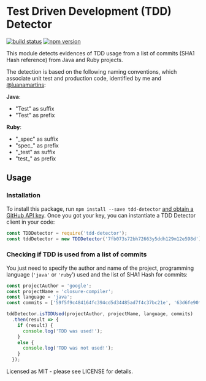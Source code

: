 # Test Driven Development (TDD) Detector

[![build status](https://api.travis-ci.org/AlbertoTrindade/tdd-detector.svg?branch=master)](https://travis-ci.org/AlbertoTrindade/tdd-detector)
[![npm version](https://badge.fury.io/js/tdd-detector.svg)](http://badge.fury.io/js/tdd-detector)

This module detects evidences of TDD usage from a list of commits (SHA1 Hash reference) from Java and Ruby projects. 

The detection is based on the following naming conventions, which associate unit test and production code, identified by me and [@luanamartins](https://github.com/luanamartins):

**Java**:

* "Test" as suffix
* "Test" as prefix

**Ruby**:

* "_spec" as suffix
* "spec_" as prefix
* "_test" as suffix
* "test_" as prefix

## Usage
### Installation
To install this package, run `npm install --save tdd-detector` [and obtain a GitHub API key](https://github.com/blog/1509-personal-api-tokens). Once you got your key, you can instantiate a TDD Detector client in your code:

```js
const TDDDetector = require('tdd-detector');
const tddDetector = new TDDDetector('7fb073s72bh72663y5ddh129m12e598d');
```

### Checking if TDD is used from a list of commits
You just need to specify the author and name of the project, programming language (`'java'` or `'ruby`') used and the list of SHA1 Hash for commits:

```js
const projectAuthor = 'google';
const projectName = 'closure-compiler';
const language = 'java';
const commits = ['59f5f9c484164fc394cd5d34485ad7f4c37bc21e', '63d6fe90f434533b5a52edcd93d9786b8c1834e8', '6b158f92af743c0a89e9b343af9fe95c08d31bef'];

tddDetector.isTDDUsed(projectAuthor, projectName, language, commits)
  .then(result => {
    if (result) {
      console.log('TDD was used!');
    }
    else {
      console.log('TDD was not used!');
    }
  });
```



Licensed as MIT - please see LICENSE for details.
